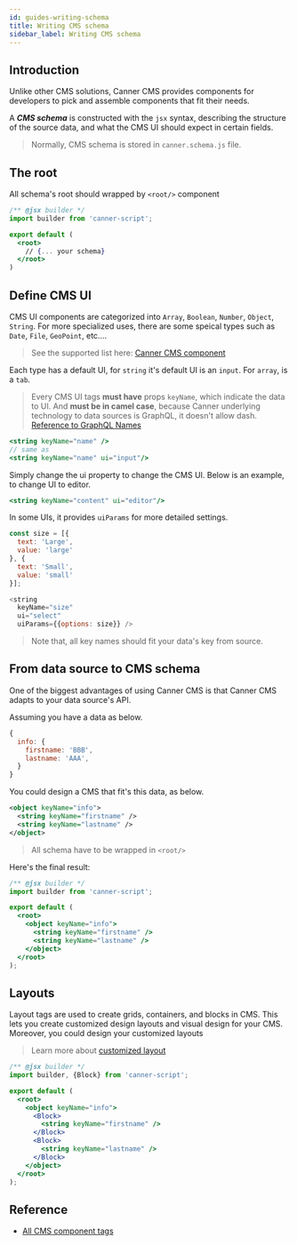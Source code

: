 ```yaml
---
id: guides-writing-schema
title: Writing CMS schema
sidebar_label: Writing CMS schema
---
```


## Introduction

Unlike other CMS solutions, Canner CMS provides components for developers to pick and assemble components that fit their needs.

A ***CMS schema*** is constructed with the `jsx` syntax, describing the structure of the source data, and what the CMS UI should expect in certain fields.

> Normally, CMS schema is stored in `canner.schema.js` file.

## The root

All schema's root should wrapped by `<root/>` component

```jsx
/** @jsx builder */
import builder from 'canner-script';

export default (
  <root>
    // {... your schema}
  </root>
)
```

## Define CMS UI

CMS UI components are categorized into `Array`, `Boolean`, `Number`, `Object`, `String`. For more specialized uses, there are some speical types such as `Date`, `File`, `GeoPoint`, etc....

> See the supported list here: [Canner CMS component](https://canner.github.io/antd-cms-component-docs/?selectedKind=Array&selectedStory=Gallery&full=0&addons=1&stories=1&panelRight=0&addonPanel=storybook%2Factions%2Factions-panel)

Each type has a default UI, for `string` it's default UI is an `input`. For `array`, is a `tab`.

> Every CMS UI tags **must have** props `keyName`, which indicate the data to UI. And **must be in camel case**, because Canner underlying technology to data sources is GraphQL, it doesn't allow dash. [Reference to GraphQL Names](http://facebook.github.io/graphql/October2016/#sec-Names)

```jsx
<string keyName="name" />
// same as 
<string keyName="name" ui="input"/>
```

Simply change the ui property to change the CMS UI. Below is an example, to change UI to editor. 

```jsx
<string keyName="content" ui="editor"/>
```

In some UIs, it provides `uiParams` for more detailed settings.

```js
const size = [{
  text: 'Large',
  value: 'large'
}, {
  text: 'Small',
  value: 'small'
}];

<string
  keyName="size"
  ui="select"
  uiParams={{options: size}} />
```

> Note that, all key names should fit your data's key from source.


## From data source to CMS schema

One of the biggest advantages of using Canner CMS is that Canner CMS adapts to your data source's API.

Assuming you have a data as below.

```js
{
  info: {
    firstname: 'BBB',
    lastname: 'AAA',
  }
}
```

You could design a CMS that fit's this data, as below.

```xml
<object keyName="info">
  <string keyName="firstname" />
  <string keyName="lastname" />
</object>
```

> All schema have to be wrapped in `<root/>`

Here's the final result:

```jsx
/** @jsx builder */
import builder from 'canner-script';

export default (
  <root>
    <object keyName="info">
      <string keyName="firstname" />
      <string keyName="lastname" />
    </object>
  </root>
);
```


## Layouts

Layout tags are used to create grids, containers, and blocks in CMS. This lets you create customized design layouts and visual design for your CMS. Moreover, you could design your customized layouts

> Learn more about [customized layout](advance-customized-layout.md)

```jsx
/** @jsx builder */
import builder, {Block} from 'canner-script';

export default (
  <root>
    <object keyName="info">
      <Block>
        <string keyName="firstname" />
      </Block>
      <Block>
        <string keyName="lastname" />
      </Block>
    </object>
  </root>
);
```

## Reference
- [All CMS component tags](api-canner-script.md)